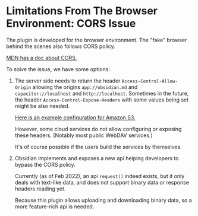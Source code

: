 # Limitations From The Browser Environment: CORS Issue

The plugin is developed for the browser environment. The "fake" browser behind the scenes also follows CORS policy.

[MDN has a doc about CORS.](https://developer.mozilla.org/en-US/docs/Web/HTTP/CORS)

To solve the issue, we have some options:

1. The server side needs to return the header `Access-Control-Allow-Origin` allowing the origins `app://obsidian.md` and `capacitor://localhost` and `http://localhost`. Sometimes in the future, the header `Access-Control-Expose-Headers` with some values being set might be also needed.

   [Here is an example configuration for Amazon S3.](./s3_cors_configure.md)

   However, some cloud services do not allow configuring or exposing these headers. (Notably most public WebDAV services.)

   It's of course possible if the users build the services by themselves.

2. Obsidian implements and exposes a new api helping developers to bypass the CORS policy.

   Currently (as of Feb 2022), an api `request()` indeed exists, but it only deals with text-like data, and does not support binary data or response headers reading yet.

   Because this plugin allows uploading and downloading binary data, so a more feature-rich api is needed.
